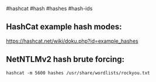 #hashcat #hash #hashes #hash-ids

HashCat example hash modes:
---
https://hashcat.net/wiki/doku.php?id=example_hashes

NetNTLMv2 hash brute forcing:
---
```shell
hashcat -m 5600 hashes /usr/share/wordlists/rockyou.txt
```